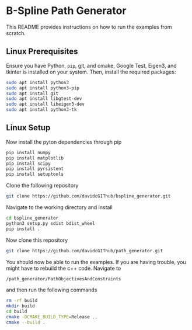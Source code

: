 # B-Spline Path Generator

This README provides instructions on how to run the examples from scratch.

## Linux Prerequisites

Ensure you have Python, `pip`, git, and cmake, Google Test, Eigen3, and tkinter is installed on your system. Then, install the required packages:

```bash
sudo apt install python3
sudo apt install python3-pip
sudo apt install git
sudo apt install libgtest-dev
sudo apt install libeigen3-dev
sudo apt install python3-tk

```

## Linux Setup

Now install the pyton dependencies through pip
```bash
pip install numpy
pip install matplotlib
pip install scipy
pip install pyrsistent
pip install setuptools
```
Clone the following repository

```bash
git clone https://github.com/davidcGIThub/bspline_generator.git
```
Navigate to the working directory and install

```bash
cd bspline_generator
python3 setup.py sdist bdist_wheel
pip install .
```

Now clone this repository

```bash
git clone https://github.com/davidcGIThub/path_generator.git
```

You should now be able to run the examples. If you are having trouble, you might have to rebuild the c++ code. Navigate to

```bash
/path_generator/PathObjectivesAndConstraints
```
and then run the following commands

```bash
rm -rf build
mkdir build
cd build
cmake -DCMAKE_BUILD_TYPE=Release ..
cmake --build .
```

